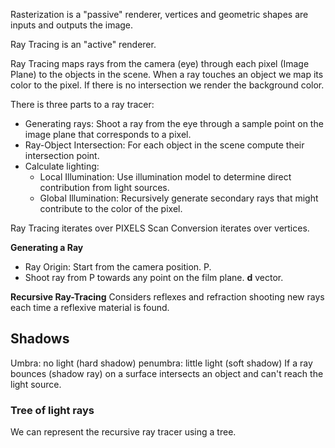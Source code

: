 Rasterization is a "passive" renderer, vertices and geometric shapes are inputs and outputs the image.

Ray Tracing is an "active" renderer.

Ray Tracing maps rays from the camera (eye) through each pixel (Image Plane) to the objects in the scene. When a ray touches an object we map its color to the pixel.
If there is no intersection we render the background color.

There is three parts to a ray tracer:
- Generating rays: Shoot a ray from the eye through a sample point on the image plane that corresponds to a pixel.
- Ray-Object Intersection: For each object in the scene compute their intersection point.
- Calculate lighting: 
	- Local Illumination: Use illumination model to determine direct contribution from light sources.
	- Global Illumination: Recursively generate secondary rays that might contribute to the color of the pixel.

Ray Tracing iterates over PIXELS
Scan Conversion iterates over vertices.

**Generating a Ray**
- Ray Origin: Start from the camera position. P.
- Shoot ray from P towards any point on the film plane. **d** vector.

**Recursive Ray-Tracing**
Considers reflexes and refraction shooting new rays each time a reflexive material is found.


## Shadows
Umbra: no light (hard shadow)
penumbra: little light (soft shadow)
If a ray bounces (shadow ray) on a surface intersects an object and can't reach the light source.


### Tree of light rays
We can represent the recursive ray tracer using a tree.